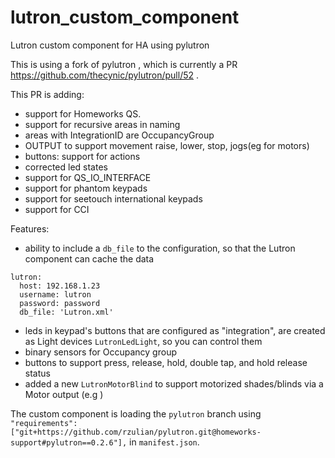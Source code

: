 # lutron_custom_component
Lutron custom component for HA using pylutron

This is using a fork of pylutron , which is currently a PR https://github.com/thecynic/pylutron/pull/52 .

This PR is adding:
- support for Homeworks QS.
- support for recursive areas in naming
- areas with IntegrationID are OccupancyGroup
- OUTPUT to support movement raise, lower, stop, jogs(eg for motors)
- buttons: support for actions 
- corrected led states
- support for QS_IO_INTERFACE
- support for phantom keypads
- support for seetouch international keypads
- support for CCI

Features:
- ability to include a `db_file` to the configuration, so that the Lutron component can cache the data
```
lutron:
  host: 192.168.1.23
  username: lutron
  password: password
  db_file: 'Lutron.xml'
```
- leds in keypad's buttons that are configured as "integration", are created as Light devices `LutronLedLight`, so you can control them
- binary sensors for Occupancy group
- buttons to support press, release, hold, double tap, and hold release status
- added a new `LutronMotorBlind` to support motorized shades/blinds via a Motor output (e.g )

The custom component is loading the `pylutron` branch using `  "requirements": ["git+https://github.com/rzulian/pylutron.git@homeworks-support#pylutron==0.2.6"],` in `manifest.json`.
